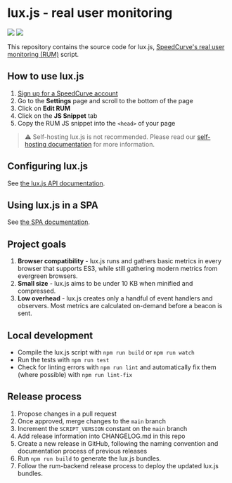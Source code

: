 # lux.js - real user monitoring

![](https://flat.badgen.net/bundlephobia/minzip/@speedcurve/lux)
![](https://flat.badgen.net/bundlephobia/min/@speedcurve/lux)

This repository contains the source code for lux.js, [SpeedCurve's real user monitoring (RUM)](https://www.speedcurve.com/) script.

## How to use lux.js

1. [Sign up for a SpeedCurve account](https://www.speedcurve.com/)
2. Go to the **Settings** page and scroll to the bottom of the page
3. Click on **Edit RUM**
4. Click on the **JS Snippet** tab
5. Copy the RUM JS snippet into the `<head>` of your page

> ⚠️ Self-hosting lux.js is not recommended. Please read our [self-hosting documentation](https://support.speedcurve.com/docs/self-hosted-real-user-monitoring) for more information.

## Configuring lux.js

See [the lux.js API documentation](https://support.speedcurve.com/docs/rum-js-api).

## Using lux.js in a SPA

See [the SPA documentation](https://support.speedcurve.com/docs/single-page-applications).

## Project goals

1. **Browser compatibility** - lux.js runs and gathers basic metrics in every browser that supports ES3, while still gathering modern metrics from evergreen browsers.
2. **Small size** - lux.js aims to be under 10 KB when minified and compressed.
3. **Low overhead** - lux.js creates only a handful of event handlers and observers. Most metrics are calculated on-demand before a beacon is sent.

## Local development

- Compile the lux.js script with `npm run build` or `npm run watch`
- Run the tests with `npm run test`
- Check for linting errors with `npm run lint` and automatically fix them (where possible) with `npm run lint-fix`

## Release process

1. Propose changes in a pull request
2. Once approved, merge changes to the `main` branch
3. Increment the `SCRIPT_VERSION` constant on the `main` branch
4. Add release information into CHANGELOG.md in this repo
5. Create a new release in GitHub, following the naming convention and documentation process of previous releases
6. Run `npm run build` to generate the lux.js bundles.
7. Follow the rum-backend release process to deploy the updated lux.js bundles.
